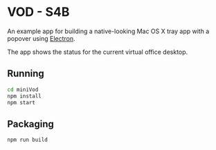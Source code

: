 # VOD - S4B

An example app for building a native-looking Mac OS X tray app with a popover
using [Electron](http://electron.atom.io).

The app shows the status for the current virtual office desktop.

## Running

```sh
cd miniVod
npm install
npm start
```

## Packaging

```sh
npm run build
```
